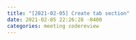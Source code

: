 ```yaml
---
title: "[2021-02-05] Create tab section"
date: 2021-02-05 22:26:28 -0400
categories: meeting codereview
---
```

